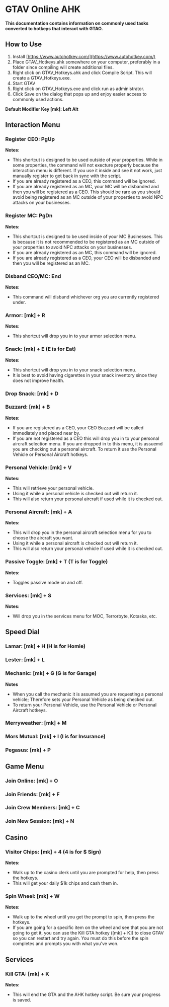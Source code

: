 # GTAV Online AHK
**This documentation contains information on commonly used tasks converted to hotkeys that interact with GTAO.**
## How to Use
1. Install [https://www.autohotkey.com/](https://www.autohotkey.com/)
1. Place GTAV_Hotkeys.ahk somewhere on your computer, preferably in a folder since compiling will create additional files.
1. Right click on GTAV_Hotkeys.ahk and click Compile Script. This will create a GTAV_Hotkeys.exe.
1. Start GTAV
1. Right click on GTAV_Hotkeys.exe and click run as administrator.
1. Click Save on the dialog that pops up and enjoy easier access to commonly used actions.




**Default Modifier Key [mk]: Left Alt**




## Interaction Menu
### Register CEO: PgUp
**Notes:**
* This shortcut is designed to be used outside of your properties. While in some properties, the command will not execture properly because the interaction menu is different. If you use it inside and see it not work, just manually register to get back in sync with the script.
* If you are already registered as a CEO, this command will be ignored.
* If you are already registered as an MC, your MC will be disbanded and then you will be registered as a CEO. This should be rare as you should avoid being registered as an MC outside of your properties to avoid NPC attacks on your businesses.
### Register MC: PgDn
**Notes:**
* This shortcut is designed to be used inside of your MC Businesses. This is because it is not recommended to be registered as an MC outside of your properties to avoid NPC attacks on your businesses.
* If you are already registered as an MC, this command will be ignored.
* If you are already registered as a CEO, your CEO will be disbanded and then you will be registered as an MC.
### Disband CEO/MC: End
**Notes:**
* This command will disband whichever org you are currently registered under.
### Armor: [mk] + R
**Notes:**
* This shortcut will drop you in to your armor selection menu.
### Snack: [mk] + E (E is for Eat)
**Notes:**
* This shortcut will drop you in to your snack selection menu.
* It is best to avoid having cigarettes in your snack inventory since they does not improve health.
### Drop Snack: [mk] + D
### Buzzard: [mk] + B
**Notes:**
* If you are registered as a CEO, your CEO Buzzard will be called immediately and placed near by.
* If you are not registered as a CEO this will drop you in to your personal aircraft selection menu. If you are dropped in to this menu, it is assuemd you are checking out a personal aircraft. To return it use the Personal Vehicle or Personal Aircraft hotkeys.
### Personal Vehicle: [mk] + V
**Notes:**
* This will retrieve your personal vehicle.
* Using it while a personal vehicle is checked out will return it.
* This will also return your personal aircraft if used while it is checked out.
### Personal Aircraft: [mk] + A
**Notes:**
* This will drop you in the personal aircraft selection menu for you to choose the aircraft you want.
* Using it while a personal aircraft is checked out will return it.
* This will also return your personal vehicle if used while it is checked out.
### Passive Toggle: [mk] + T (T is for Toggle)
**Notes:**
* Toggles passive mode on and off.
### Services: [mk] + S
**Notes:**
* Will drop you in the services menu for MOC, Terrorbyte, Kotaska, etc.




## Speed Dial
### Lamar: [mk] + H (H is for Homie)
### Lester: [mk] + L
### Mechanic: [mk] + G (G is for Garage)
**Notes**
* When you call the mechanic it is assumed you are requesting a personal vehicle; Therefore sets your Personal Vehicle as being checked out.
* To return your Personal Vehicle, use the Personal Vehicle or Personal Aircraft hotkeys.
### Merryweather: [mk] + M
### Mors Mutual: [mk] + I (I is for Insurance)
### Pegasus: [mk] + P




## Game Menu
### Join Online: [mk] + O
### Join Friends: [mk] + F
### Join Crew Members: [mk] + C
### Join New Session: [mk] + N



## Casino
### Visitor Chips: [mk] + 4 (4 is for $ Sign)
**Notes:**
* Walk up to the casino clerk until you are prompted for help, then press the hotkeys.
* This will get your daily $1k chips and cash them in.
### Spin Wheel: [mk] + W
**Notes:**
* Walk up to the wheel until you get the prompt to spin, then press the hotkeys.
* If you are going for a specific item on the wheel and see that you are not going to get it, you can use the Kill GTA hotkey ([mk] + K]) to close GTAV so you can restart and try again. You must do this before the spin completes and prompts you with what you've won.




## Services
### Kill GTA: [mk] + K
**Notes:**
* This will end the GTA and the AHK hotkey script. Be sure your progress is saved.
